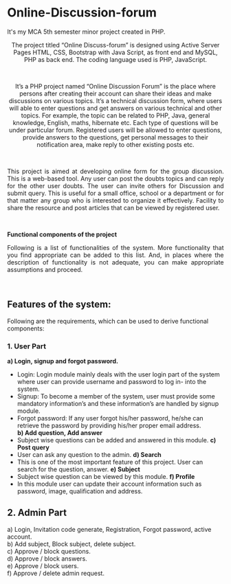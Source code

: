 # Online-Discussion-forum
It's my MCA 5th semester minor project created in PHP.<br />

<p style="text-align: center"> The project titled “Online Discuss-forum” is designed using Active Server Pages HTML, CSS, Bootstrap with Java Script, as front end and MySQL, PHP as back end. The coding language used is PHP, JavaScript.</p> <br />
<p style='text-align: center;'> It’s a PHP project named “Online Discussion Forum” is the place where persons after creating their account can share their ideas and make discussions on various topics. It’s a technical discussion form, where users will able to enter questions and get answers on various technical and other topics. For example, the topic can be related to PHP, Java, general knowledge, English, maths, hibernate etc. Each type of questions will be under particular forum. Registered users will be allowed to enter questions, provide answers to the questions, get personal messages to their notification area, make reply to other existing posts etc.</p> <br />
<p style='text-align: justify;'> This project is aimed at developing online form for the group discussion. This is a web-based tool. Any user can post the doubts topics and can reply for the other user doubts. The user can invite others for Discussion and submit query. This is useful for a small office, school or a department or for that matter any group who is interested to organize it effectively. Facility to share the resource and post articles that can be viewed by registered user.</p> <br />

**Functional components of the project**
<p style='text-align: justify;'> Following is a list of functionalities of the system. More functionality that you find appropriate can be added to this list. And, in places where the description of functionality is not adequate, you can make appropriate assumptions and proceed.</p> <br />

## Features of the system:
Following are the requirements, which can be used to derive functional components: 

### 1. User Part
**a) Login, signup and forgot password.**
- Login: Login module mainly deals with the user login part of the system where user can provide username and password to log in- into the system.
- Signup: To become a member of the system, user must provide some mandatory information’s and these information’s are handled by signup module.
- Forgot password: If any user forgot his/her password, he/she can retrieve the
password by providing his/her proper email address.<br />
**b) Add question, Add answer**
- Subject wise questions can be added and answered in this module. 
**c) Post query**
- User can ask any question to the admin.
**d) Search**
- This is one of the most important feature of this project. User can search for the question, answer. 
**e) Subject**
- Subject wise question can be viewed by this module.
**f) Profile**
- In this module user can update their account information such as password, image, qualification and address. 
## 2. Admin Part
a) Login, Invitation code generate, Registration, Forgot password, active account.<br />
b) Add subject, Block subject, delete subject.<br />
c) Approve / block questions.<br />
d) Approve / block answers.<br />
e) Approve / block users.<br />
f) Approve / delete admin request.<br />

